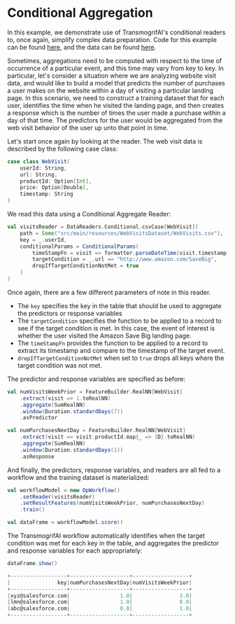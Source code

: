 # Conditional Aggregation

In this example, we demonstrate use of TransmogrifAI's conditional readers to, once again, simplify complex data preparation. Code for this example can be found [here](https://github.com/salesforce/TransmogrifAI/tree/master/helloworld/src/main/scala/com/salesforce/hw/dataprep/ConditionalAggregation.scala), and the data can be found [here](https://github.com/salesforce/op/tree/master/helloworld/src/main/resources/WebVisitsDataset/WebVisits.csv).

Sometimes, aggregations need to be computed with respect to the time of occurrence of a particular event, and this time may vary from key to key. In particular, let's consider a situation where we are analyzing website visit data, and would like to build a model that predicts the number of purchases a user makes  on the website within a day of visiting a particular landing page. In this scenario, we need to construct a training dataset that for each user, identifies the time when he visited the landing page, and then creates a response which is the number of times the user made a purchase within a day of that time. The predictors for the user would be aggregated from the web visit behavior of the user up unto that point in time.

Let's start once again by looking at the reader. The web visit data is described by the following case class:

```scala
case class WebVisit(
    userId: String,
    url: String,
    productId: Option[Int],
    price: Option[Double],
    timestamp: String
)
``` 

We read this data using a Conditional Aggregate Reader:

```scala
val visitsReader = DataReaders.Conditional.csvCase[WebVisit](
    path = Some("src/main/resources/WebVisitsDataset/WebVisits.csv"),
    key = _.userId,
    conditionalParams = ConditionalParams(
        timeStampFn = visit => formatter.parseDateTime(visit.timestamp).getMillis,
        targetCondition = _.url == "http://www.amazon.com/SaveBig",
        dropIfTargetConditionNotMet = true
    )
)
```

Once again, there are a few different parameters of note in this reader. 
* The ```key``` specifies the key in the table that should be used to aggregate the predictors or response variables
* The ```targetCondition``` specifies the function to be applied to a record to see if the target condition is met. In this case, the event of interest is whether the user visited the Amazon Save Big landing page. 
* The ```timeStampFn``` provides the function to be applied to a record to extract its timestamp and compare to the timestamp of the target event. 
*  ```dropIfTargetConditionNotMet``` when set to ```true``` drops all keys where the target condition was not met.

The predictor and response variables are specified as before:


```scala
val numVisitsWeekPrior = FeatureBuilder.RealNN[WebVisit]
    .extract(visit => 1.toRealNN)
    .aggregate(SumRealNN)
    .window(Duration.standardDays(7))
    .asPredictor

val numPurchasesNextDay = FeatureBuilder.RealNN[WebVisit]
    .extract(visit => visit.productId.map{_ => 1D}.toRealNN)
    .aggregate(SumRealNN)
    .window(Duration.standardDays(1))
    .asResponse
```

And finally, the predictors, response variables, and readers are all fed to a workflow and the training dataset is materialized:

```scala
val workflowModel = new OpWorkflow()
    .setReader(visitsReader)
    .setResultFeatures(numVisitsWeekPrior, numPurchasesNextDay)
    .train()

val dataFrame = workflowModel.score()
```

The TransmogrifAI workflow automatically identifies when the target condition was met for each key in the table, and aggregates the predictor and response variables for each appropriately:

```scala
dataFrame.show()

+------------------+-------------------+------------------+
|               key|numPurchasesNextDay|numVisitsWeekPrior|
+------------------+-------------------+------------------+
|xyz@salesforce.com|                1.0|               3.0|
|lmn@salesforce.com|                1.0|               0.0|
|abc@salesforce.com|                0.0|               1.0|
+------------------+-------------------+------------------+
``` 
